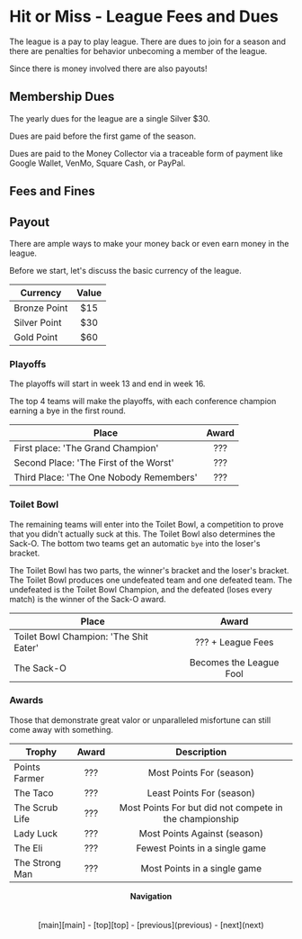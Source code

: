 # Hit or Miss - League Fees and Dues

The league is a pay to play league. There are dues to join for a season and there are penalties for behavior unbecoming
a member of the league.

 Since there is money involved there are also payouts!

## Membership Dues

The yearly dues for the league are a single Silver $30.

Dues are paid before the first game of the season.

Dues are paid to the Money Collector via a traceable form of payment like Google Wallet, VenMo, Square Cash, or PayPal.

## Fees and Fines

## Payout

There are ample ways to make your money back or even earn money in the league.

Before we start, let's discuss the basic currency of the league.

| Currency | Value |
| --- |:---:|
| Bronze Point | $15 |
| Silver Point | $30 |
| Gold Point | $60 |

### Playoffs

The playoffs will start in week 13 and end in week 16.

The top 4 teams will make the playoffs, with each conference champion earning a bye in the first round.

| Place | Award |
| --- |:---:|
| First place: 'The Grand Champion' | ??? |
| Second Place: 'The First of the Worst'| ??? |
| Third Place: 'The One Nobody Remembers' | ??? |

### Toilet Bowl

The remaining teams will enter into the Toilet Bowl, a competition to prove that you didn't actually suck at this.
The Toilet Bowl also determines the Sack-O. The bottom two teams get an automatic `bye` into the loser's bracket.

The Toilet Bowl has two parts, the winner's bracket and the loser's bracket. The Toilet Bowl produces one
undefeated team and one defeated team. The undefeated is the Toilet Bowl Champion, and the defeated (loses every
match) is the winner of the Sack-O award.

| Place | Award |
| --- |:---:|
| Toilet Bowl Champion: 'The Shit Eater' | ??? + League Fees |
| The Sack-O | Becomes the League Fool |

### Awards

Those that demonstrate great valor or unparalleled misfortune can still come away with something.

| Trophy | Award | Description |
| --- |:---:|:---:|
| Points Farmer | ??? | Most Points For (season) |
| The Taco | ??? | Least Points For (season) |
| The Scrub Life | ??? | Most Points For but did not compete in the championship |
| Lady Luck | ??? | Most Points Against (season) |
| The Eli | ??? | Fewest Points in a single game |
| The Strong Man | ??? | Most Points in a single game |

<p align="center">
  <b>Navigation</b><br>
  <br><br>
  [main][main] - [top][top] - [previous](previous) - [next](next)
</p>

[main]: readme.md
[top]: league_fees_and_dues.md
[previous]: rituals_and_proceedings.md
[next]: scoring.md
